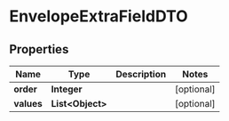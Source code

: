 # EnvelopeExtraFieldDTO

## Properties
Name | Type | Description | Notes
------------ | ------------- | ------------- | -------------
**order** | **Integer** |  |  [optional]
**values** | **List&lt;Object&gt;** |  |  [optional]
